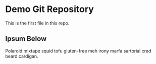 # Demo Git Repository

This is the first file in this repo.

## Ipsum Below

Polaroid mixtape squid tofu gluten-free meh irony marfa sartorial cred beard cardigan. 